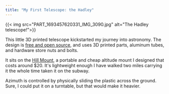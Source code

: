```yaml
---
title: "My First Telescope: the Hadley"
---
```


{{< img src="PART_1693457620331_IMG_3090.jpg" alt="The Hadley telescope!">}}

This little 3D printed telescope kickstarted my journey into astronomy. The design is [free and open source](https://www.printables.com/model/224383-astronomical-telescope-hadley-an-easy-assembly-hig), and uses 3D printed parts, aluminum tubes, and hardware store nuts and bolts. 

It sits on the [Hill Mount](https://www.printables.com/model/565412-hill-mount-for-hadley-telescope), a portable and cheap altitude mount I designed that costs around $20. It's lightweight enough I have walked two miles carrying it the whole time taken it on the subway.

Azimuth is controlled by physically sliding the plastic across the ground. Sure, I could put it on a turntable, but that would make it heavier.


